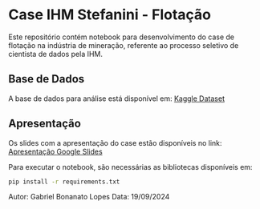 # Case IHM Stefanini - Flotação

Este repositório contém notebook para desenvolvimento do case de flotação na indústria de mineração, referente ao processo seletivo de cientista de dados pela IHM.

## Base de Dados

A base de dados para análise está disponível em: [Kaggle Dataset](https://www.kaggle.com/datasets/edumagalhaes/quality-prediction-in-a-mining-process/data)

## Apresentação

Os slides com a apresentação do case estão disponíveis no link: [Apresentação Google Slides](https://docs.google.com/presentation/d/1PyUaAru2rNrS0IEMQpmH3RHYBG3T_cAlDcbmU0aImv8/edit#slide=id.p)

Para executar o notebook, são necessárias as bibliotecas disponíveis em:

```bash
pip install -r requirements.txt
```

Autor: Gabriel Bonanato Lopes
Data: 19/09/2024